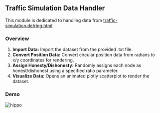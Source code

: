 ## Traffic Simulation Data Handler

This module is dedicated to handling data from [traffic-simulation.de/ring.html](https://traffic-simulation.de/ring.html).

### Overview
1. **Import Data:** Import the dataset from the provided .txt file.
2. **Convert Position Data:** Convert circular position data from radians to x/y coordinates for rendering.
3. **Assign Honesty/Dishonesty:** Randomly assigns each node as honest/dishonest using a specified ratio parameter.
4. **Visualize Data:** Opens an animated plotly scatterplot to render the dataset.

### Demo
![hippo](https://media2.giphy.com/media/v1.Y2lkPTc5MGI3NjExODZjdnRlNGtjc2draG9vNjVmbGxzMHQ3eTJyejg0YjMzZ3lkNnpyaiZlcD12MV9pbnRlcm5hbF9naWZfYnlfaWQmY3Q9Zw/n67KPJ2m2bCei7pqFa/giphy.gif)

